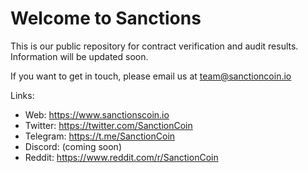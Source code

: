 Welcome to Sanctions
=============

This is our public repository for contract verification and audit results. Information will be updated soon.

If you want to get in touch, please email us at team@sanctioncoin.io

Links:
- Web: https://www.sanctionscoin.io
- Twitter: https://twitter.com/SanctionCoin
- Telegram: https://t.me/SanctionCoin
- Discord: (coming soon)
- Reddit: https://www.reddit.com/r/SanctionCoin
